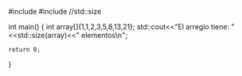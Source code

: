 #include <iostream>
#include <iterator>//std::size

int main()
{
    int array[]{1,1,2,3,5,8,13,21};
    std::cout<<"El arreglo tiene: "<<std::size(array)<<" elementos\n";

    return 0;
}
